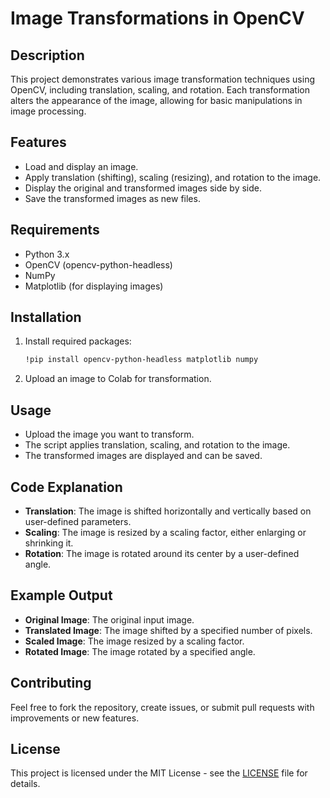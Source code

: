 # Image Transformations in OpenCV

## Description
This project demonstrates various image transformation techniques using OpenCV, including translation, scaling, and rotation. Each transformation alters the appearance of the image, allowing for basic manipulations in image processing.

## Features
- Load and display an image.
- Apply translation (shifting), scaling (resizing), and rotation to the image.
- Display the original and transformed images side by side.
- Save the transformed images as new files.

## Requirements
- Python 3.x
- OpenCV (opencv-python-headless)
- NumPy
- Matplotlib (for displaying images)

## Installation
1. Install required packages:
    ```bash
    !pip install opencv-python-headless matplotlib numpy
    ```

2. Upload an image to Colab for transformation.

## Usage
- Upload the image you want to transform.
- The script applies translation, scaling, and rotation to the image.
- The transformed images are displayed and can be saved.

## Code Explanation
- **Translation**: The image is shifted horizontally and vertically based on user-defined parameters.
- **Scaling**: The image is resized by a scaling factor, either enlarging or shrinking it.
- **Rotation**: The image is rotated around its center by a user-defined angle.

## Example Output
- **Original Image**: The original input image.
- **Translated Image**: The image shifted by a specified number of pixels.
- **Scaled Image**: The image resized by a scaling factor.
- **Rotated Image**: The image rotated by a specified angle.

## Contributing
Feel free to fork the repository, create issues, or submit pull requests with improvements or new features.

## License
This project is licensed under the MIT License - see the [LICENSE](LICENSE) file for details.
